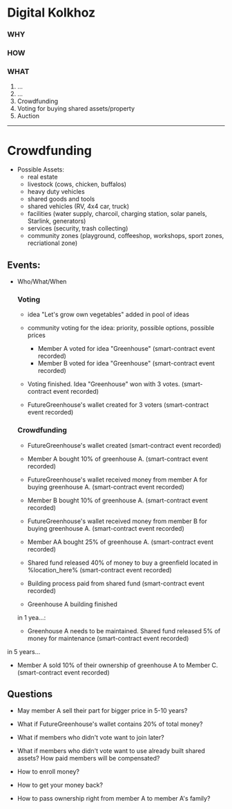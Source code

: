 # Digital Kolkhoz

### WHY
### HOW
### WHAT

1. ...
2. ...
3. Crowdfunding
4. Voting for buying shared assets/property
5. Auction

---

# Crowdfunding
  - Possible Assets:
    - real estate
    - livestock (cows, chicken, buffalos)
    - heavy duty vehicles
    - shared goods and tools
    - shared vehicles (RV, 4x4 car, truck)
    - facilities (water supply, charcoil, charging station, solar panels, Starlink, generators)
    - services (security, trash collecting)
    - community zones (playground, coffeeshop, workshops, sport zones, recriational zone)


## Events:
- Who/What/When
  ### Voting
  - idea "Let's grow own vegetables" added in pool of ideas 
  - community voting for the idea: priority, possible options, possible prices
    - Member A voted for idea "Greenhouse" (smart-contract event recorded)
    - Member B voted for idea "Greenhouse" (smart-contract event recorded)

  - Voting finished. Idea "Greenhouse" won with 3 votes. (smart-contract event recorded)
  - FutureGreenhouse's wallet created for 3 voters (smart-contract event recorded)

  ### Crowdfunding
  - FutureGreenhouse's wallet created (smart-contract event recorded)
  - Member A bought 10% of greenhouse A. (smart-contract event recorded)
  - FutureGreenhouse's wallet received money from member A for buying greenhouse A. (smart-contract event recorded)

  - Member B bought 10% of greenhouse A. (smart-contract event recorded)
  - FutureGreenhouse's wallet received money from member B for buying greenhouse A. (smart-contract event recorded)
  - Member AA bought 25% of greenhouse A. (smart-contract event recorded)


  - Shared fund released 40% of money to buy a greenfield located in %location_here% (smart-contract event recorded)
  - Building process paid from shared fund (smart-contract event recorded)
  - Greenhouse A building finished



  in 1 yea...:
  - Greenhouse A needs to be maintained. Shared fund released 5% of money for maintenance (smart-contract event recorded)





in 5 years...
  - Member A sold 10% of their ownership of greenhouse A to Member C. (smart-contract event recorded)



## Questions
  - May member A sell their part for bigger price in 5-10 years?
  - What if FutureGreenhouse's wallet contains 20% of total money?
  - What if members who didn't vote want to join later?
  - What if members who didn't vote want to use already built shared assets? How paid members will be compensated?

  - How to enroll money?
  - How to get your money back? 
  - How to pass ownership right from member A to member A's family?